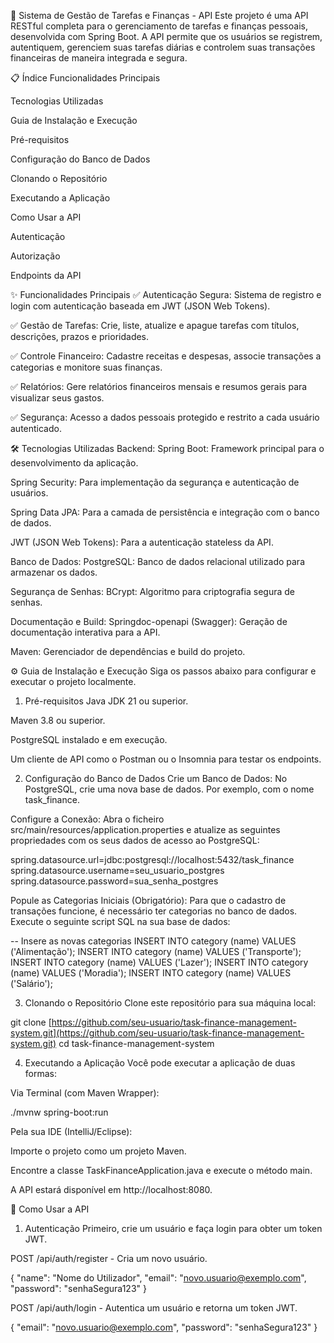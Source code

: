 🚀 Sistema de Gestão de Tarefas e Finanças - API
Este projeto é uma API RESTful completa para o gerenciamento de tarefas e finanças pessoais, desenvolvida com Spring Boot. A API permite que os usuários se registrem, autentiquem, gerenciem suas tarefas diárias e controlem suas transações financeiras de maneira integrada e segura.

📋 Índice
Funcionalidades Principais

Tecnologias Utilizadas

Guia de Instalação e Execução

Pré-requisitos

Configuração do Banco de Dados

Clonando o Repositório

Executando a Aplicação

Como Usar a API

Autenticação

Autorização

Endpoints da API

✨ Funcionalidades Principais
✅ Autenticação Segura: Sistema de registro e login com autenticação baseada em JWT (JSON Web Tokens).

✅ Gestão de Tarefas: Crie, liste, atualize e apague tarefas com títulos, descrições, prazos e prioridades.

✅ Controle Financeiro: Cadastre receitas e despesas, associe transações a categorias e monitore suas finanças.

✅ Relatórios: Gere relatórios financeiros mensais e resumos gerais para visualizar seus gastos.

✅ Segurança: Acesso a dados pessoais protegido e restrito a cada usuário autenticado.

🛠️ Tecnologias Utilizadas
Backend:
Spring Boot: Framework principal para o desenvolvimento da aplicação.

Spring Security: Para implementação da segurança e autenticação de usuários.

Spring Data JPA: Para a camada de persistência e integração com o banco de dados.

JWT (JSON Web Tokens): Para a autenticação stateless da API.

Banco de Dados:
PostgreSQL: Banco de dados relacional utilizado para armazenar os dados.

Segurança de Senhas:
BCrypt: Algoritmo para criptografia segura de senhas.

Documentação e Build:
Springdoc-openapi (Swagger): Geração de documentação interativa para a API.

Maven: Gerenciador de dependências e build do projeto.

⚙️ Guia de Instalação e Execução
Siga os passos abaixo para configurar e executar o projeto localmente.

1. Pré-requisitos
Java JDK 21 ou superior.

Maven 3.8 ou superior.

PostgreSQL instalado e em execução.

Um cliente de API como o Postman ou o Insomnia para testar os endpoints.

2. Configuração do Banco de Dados
Crie um Banco de Dados:
No PostgreSQL, crie uma nova base de dados. Por exemplo, com o nome task_finance.

Configure a Conexão:
Abra o ficheiro src/main/resources/application.properties e atualize as seguintes propriedades com os seus dados de acesso ao PostgreSQL:

spring.datasource.url=jdbc:postgresql://localhost:5432/task_finance
spring.datasource.username=seu_usuario_postgres
spring.datasource.password=sua_senha_postgres

Popule as Categorias Iniciais (Obrigatório):
Para que o cadastro de transações funcione, é necessário ter categorias no banco de dados. Execute o seguinte script SQL na sua base de dados:

-- Insere as novas categorias
INSERT INTO category (name) VALUES ('Alimentação');
INSERT INTO category (name) VALUES ('Transporte');
INSERT INTO category (name) VALUES ('Lazer');
INSERT INTO category (name) VALUES ('Moradia');
INSERT INTO category (name) VALUES ('Salário');

3. Clonando o Repositório
Clone este repositório para sua máquina local:

git clone [https://github.com/seu-usuario/task-finance-management-system.git](https://github.com/seu-usuario/task-finance-management-system.git)
cd task-finance-management-system

4. Executando a Aplicação
Você pode executar a aplicação de duas formas:

Via Terminal (com Maven Wrapper):

./mvnw spring-boot:run

Pela sua IDE (IntelliJ/Eclipse):

Importe o projeto como um projeto Maven.

Encontre a classe TaskFinanceApplication.java e execute o método main.

A API estará disponível em http://localhost:8080.

🔌 Como Usar a API
1. Autenticação
Primeiro, crie um usuário e faça login para obter um token JWT.

POST /api/auth/register - Cria um novo usuário.

{
    "name": "Nome do Utilizador",
    "email": "novo.usuario@exemplo.com",
    "password": "senhaSegura123"
}

POST /api/auth/login - Autentica um usuário e retorna um token JWT.

{
    "email": "novo.usuario@exemplo.com",
    "password": "senhaSegura123"
}
